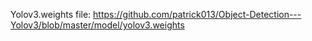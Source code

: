 Yolov3.weights file: https://github.com/patrick013/Object-Detection---Yolov3/blob/master/model/yolov3.weights
